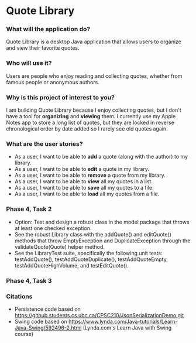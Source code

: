 # Quote Library

### What will the application do?

Quote Library is a desktop Java application that allows users to organize and 
view their favorite quotes.

### Who will use it?

Users are people who enjoy reading and collecting quotes, whether from famous 
people or anonymous authors. 

### Why is this project of interest to you?

I am building Quote Library because I enjoy collecting quotes, but I don't have a 
tool for **organizing** and **viewing** them. I currently use my Apple Notes app 
to store a long list of quotes, but they are locked in reverse chronological order 
by date added so I rarely see old quotes again.  

### What are the user stories?

- As a user, I want to be able to **add** a quote (along with the author) to my 
library.
- As a user, I want to be able to **edit** a quote in my library.
- As a user, I want to be able to **remove** a quote from my library.
- As a user, I want to be able to **view** all my quotes in a list.
- As a user, I want to be able to **save** all my quotes to a file.
- As a user, I want to be able to **load** all my quotes from a file.

### Phase 4, Task 2

- Option: Test and design a robust class in the model package that throws at least one
checked exception.
- See the robust Library class with the addQuote() and editQuote() methods that throw 
EmptyException and DuplicateException through the validateQuote(Quote) helper method.
- See the LibraryTest suite, specifically the following unit tests: testAddQuote(), 
testAddQuoteDuplicate(), testAddQuoteEmpty, testAddQuoteHighVolume, and testEditQuote().

### Phase 4, Task 3

### Citations
- Persistence code based on https://github.students.cs.ubc.ca/CPSC210/JsonSerializationDemo.git
- Swing code based on https://www.lynda.com/Java-tutorials/Learn-Java-Swing/592496-2.html 
(Lynda.com's Learn Java with Swing course)